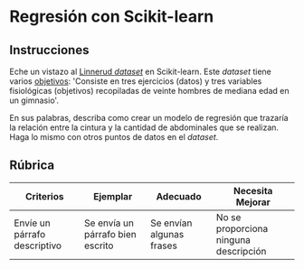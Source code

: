 # Regresión con Scikit-learn

## Instrucciones


Eche un vistazo al [Linnerud _dataset_](https://scikit-learn.org/stable/modules/generated/sklearn.datasets.load_linnerud.html#sklearn.datasets.load_linnerud) en Scikit-learn. Este _dataset_ tiene varios [objetivos](https://scikit-learn.org/stable/datasets/toy_dataset.html#linnerrud-dataset): 'Consiste en tres ejercicios (datos) y tres variables fisiológicas (objetivos) recopiladas de veinte hombres de mediana edad en un gimnasio'.

En sus palabras, describa como crear un modelo de regresión que trazaría la relación entre la cintura y la cantidad de abdominales que se realizan. Haga lo mismo con otros puntos de datos en el _dataset_.

## Rúbrica

| Criterios                       | Ejemplar                           | Adecuado              | Necesita Mejorar         |
| ------------------------------ | ----------------------------------- | ----------------------------- | -------------------------- |
| Envíe un párrafo descriptivo | Se envía un párrafo bien escrito | Se envían algunas frases | No se proporciona ninguna descripción |
